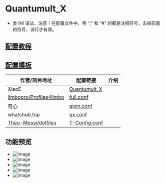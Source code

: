 # Quantumult_X
- 类 INI 语法，注意！在配置文件中，带 “;” 和 “#” 的都是注释符号，去掉前面的符号，该行才有效。

## [配置教程](https://github.com/LaolunsiG/PCR/blob/main/Config_File/Quantumult_X/Quantumult_X%20%E9%85%8D%E7%BD%AE%E6%95%99%E7%A8%8B%E5%92%8C%E9%85%8D%E7%BD%AE%E6%A8%A1%E6%9D%BF.md)

## [配置模板](https://github.com/LaolunsiG/PCR/tree/main/Config_File/Quantumult_X/Config)

| 作者/项目地址                                                               | 配置链接                                                                                                                                      | 介绍  |
| --------------------------------------------------------------------- | ----------------------------------------------------------------------------------------------------------------------------------------- | --- |
| XiaoE                                                                 | [Quantumult_X](https://raw.githubusercontent.com/LaolunsiG/PCR/refs/heads/main/Config_File/Quantumult_X/Config/Quantumult_X.conf)         |     |
| [limbopro/Profiles4limbo](https://github.com/limbopro/Profiles4limbo) | [full.conf](https://raw.githubusercontent.com/limbopro/Profiles4limbo/main/full.conf)                                                     |     |
| 奇心                                                                    | [qixin.conf](https://raw.githubusercontent.com/zwf234/rules/master/QuantumultX/qixin.conf)                                                |     |
| whatshub.top                                                          | [qx.conf](https://whatshub.top/config/qx.conf)                                                                                            |     |
| [Theo-Messi/dotfiles](https://github.com/Theo-Messi/dotfiles)         | [T-Config.conf](https://raw.githubusercontent.com/Theo-Messi/dotfiles/1e92adaf4c13afe9f62c95d8340092d6ca1dea65/QuantumultX/T-Config.conf) |     |

## 功能预览
- ![image](https://github.com/LaolunsiG/PCR/blob/main/Config_File/Quantumult_X/Pictures/1.jpg?raw=true)
- ![image](https://github.com/LaolunsiG/PCR/blob/main/Config_File/Quantumult_X/Pictures/2.jpg?raw=true)
- ![image](https://github.com/LaolunsiG/PCR/blob/main/Config_File/Quantumult_X/Pictures/3.jpg?raw=true)
- ![image](https://github.com/LaolunsiG/PCR/blob/main/Config_File/Quantumult_X/Pictures/4.jpg?raw=true)
- ![image](https://github.com/LaolunsiG/PCR/blob/main/Config_File/Quantumult_X/Pictures/5.jpg?raw=true)


